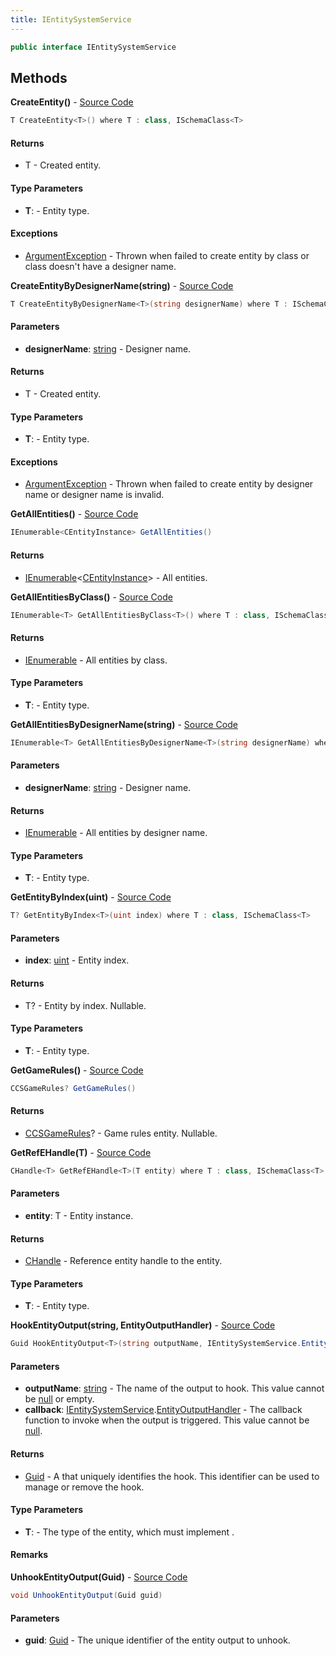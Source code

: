```yaml
---
title: IEntitySystemService
---
```


```csharp
public interface IEntitySystemService
```

## Methods

**CreateEntity<T>()** - [Source Code](https://github.com/swiftly-solution/swiftlys2/blob/main/managed/src/SwiftlyS2.Shared/Modules/EntitySystem/IEntitySystem.cs#L17)

```csharp
T CreateEntity<T>() where T : class, ISchemaClass<T>
```

#### Returns

- T - Created entity.

#### Type Parameters

- **T**:  - Entity type.

#### Exceptions

- [ArgumentException](https://learn.microsoft.com/dotnet/api/system.argumentexception) - Thrown when failed to create entity by class or class doesn't have a designer name.

**CreateEntityByDesignerName<T>(string)** - [Source Code](https://github.com/swiftly-solution/swiftlys2/blob/main/managed/src/SwiftlyS2.Shared/Modules/EntitySystem/IEntitySystem.cs#L26)

```csharp
T CreateEntityByDesignerName<T>(string designerName) where T : ISchemaClass<T>
```

#### Parameters

- **designerName**: [string](https://learn.microsoft.com/dotnet/api/system.string) - Designer name.

#### Returns

- T - Created entity.

#### Type Parameters

- **T**:  - Entity type.

#### Exceptions

- [ArgumentException](https://learn.microsoft.com/dotnet/api/system.argumentexception) - Thrown when failed to create entity by designer name or designer name is invalid.

**GetAllEntities()** - [Source Code](https://github.com/swiftly-solution/swiftlys2/blob/main/managed/src/SwiftlyS2.Shared/Modules/EntitySystem/IEntitySystem.cs#L46)

```csharp
IEnumerable<CEntityInstance> GetAllEntities()
```

#### Returns

- [IEnumerable](https://learn.microsoft.com/dotnet/api/system.collections.generic.ienumerable-1)<[CEntityInstance](/docs/api/shared/schemadefinitions/centityinstance)> - All entities.

**GetAllEntitiesByClass<T>()** - [Source Code](https://github.com/swiftly-solution/swiftlys2/blob/main/managed/src/SwiftlyS2.Shared/Modules/EntitySystem/IEntitySystem.cs#L53)

```csharp
IEnumerable<T> GetAllEntitiesByClass<T>() where T : class, ISchemaClass<T>
```

#### Returns

- [IEnumerable](https://learn.microsoft.com/dotnet/api/system.collections.generic.ienumerable-1)<T> - All entities by class.

#### Type Parameters

- **T**:  - Entity type.

**GetAllEntitiesByDesignerName<T>(string)** - [Source Code](https://github.com/swiftly-solution/swiftlys2/blob/main/managed/src/SwiftlyS2.Shared/Modules/EntitySystem/IEntitySystem.cs#L61)

```csharp
IEnumerable<T> GetAllEntitiesByDesignerName<T>(string designerName) where T : class, ISchemaClass<T>
```

#### Parameters

- **designerName**: [string](https://learn.microsoft.com/dotnet/api/system.string) - Designer name.

#### Returns

- [IEnumerable](https://learn.microsoft.com/dotnet/api/system.collections.generic.ienumerable-1)<T> - All entities by designer name.

#### Type Parameters

- **T**:  - Entity type.

**GetEntityByIndex<T>(uint)** - [Source Code](https://github.com/swiftly-solution/swiftlys2/blob/main/managed/src/SwiftlyS2.Shared/Modules/EntitySystem/IEntitySystem.cs#L69)

```csharp
T? GetEntityByIndex<T>(uint index) where T : class, ISchemaClass<T>
```

#### Parameters

- **index**: [uint](https://learn.microsoft.com/dotnet/api/system.uint32) - Entity index.

#### Returns

- T? - Entity by index. Nullable.

#### Type Parameters

- **T**:  - Entity type.

**GetGameRules()** - [Source Code](https://github.com/swiftly-solution/swiftlys2/blob/main/managed/src/SwiftlyS2.Shared/Modules/EntitySystem/IEntitySystem.cs#L40)

```csharp
CCSGameRules? GetGameRules()
```

#### Returns

- [CCSGameRules](/docs/api/shared/schemadefinitions/ccsgamerules)? - Game rules entity. Nullable.

**GetRefEHandle<T>(T)** - [Source Code](https://github.com/swiftly-solution/swiftlys2/blob/main/managed/src/SwiftlyS2.Shared/Modules/EntitySystem/IEntitySystem.cs#L34)

```csharp
CHandle<T> GetRefEHandle<T>(T entity) where T : class, ISchemaClass<T>
```

#### Parameters

- **entity**: T - Entity instance.

#### Returns

- [CHandle](/docs/api/shared/natives/chandle-1)<T> - Reference entity handle to the entity.

#### Type Parameters

- **T**:  - Entity type.

**HookEntityOutput<T>(string, EntityOutputHandler)** - [Source Code](https://github.com/swiftly-solution/swiftlys2/blob/main/managed/src/SwiftlyS2.Shared/Modules/EntitySystem/IEntitySystem.cs#L93)

```csharp
Guid HookEntityOutput<T>(string outputName, IEntitySystemService.EntityOutputHandler callback) where T : class, ISchemaClass<T>
```

#### Parameters

- **outputName**: [string](https://learn.microsoft.com/dotnet/api/system.string) - The name of the output to hook. This value cannot be <a href="https://learn.microsoft.com/dotnet/csharp/language-reference/keywords/null">null</a> or empty.
- **callback**: [IEntitySystemService](/docs/api/shared/entitysystem/ientitysystemservice).[EntityOutputHandler](/docs/api/shared/entitysystem/ientitysystemservice/entityoutputhandler) - The callback function to invoke when the output is triggered. This value cannot be <a href="https://learn.microsoft.com/dotnet/csharp/language-reference/keywords/null">null</a>.

#### Returns

- [Guid](https://learn.microsoft.com/dotnet/api/system.guid) - A <xref href="System.Guid" data-throw-if-not-resolved="false"></xref> that uniquely identifies the hook. This identifier can be used to manage or remove the hook.

#### Type Parameters

- **T**:  - The type of the entity, which must implement <xref href="SwiftlyS2.Shared.Schemas.ISchemaClass%601" data-throw-if-not-resolved="false"></xref>.

#### Remarks

**UnhookEntityOutput(Guid)** - [Source Code](https://github.com/swiftly-solution/swiftlys2/blob/main/managed/src/SwiftlyS2.Shared/Modules/EntitySystem/IEntitySystem.cs#L99)

```csharp
void UnhookEntityOutput(Guid guid)
```

#### Parameters

- **guid**: [Guid](https://learn.microsoft.com/dotnet/api/system.guid) - The unique identifier of the entity output to unhook.

